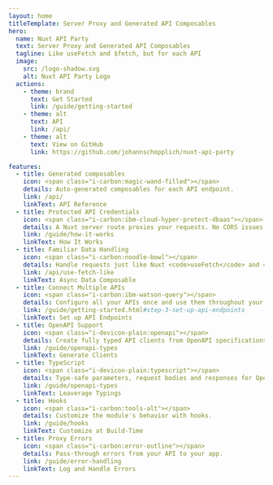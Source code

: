```yaml
---
layout: home
titleTemplate: Server Proxy and Generated API Composables
hero:
  name: Nuxt API Party
  text: Server Proxy and Generated API Composables
  tagline: Like useFetch and $fetch, but for each API
  image:
    src: /logo-shadow.svg
    alt: Nuxt API Party Logo
  actions:
    - theme: brand
      text: Get Started
      link: /guide/getting-started
    - theme: alt
      text: API
      link: /api/
    - theme: alt
      text: View on GitHub
      link: https://github.com/johannschopplich/nuxt-api-party

features:
  - title: Generated composables
    icon: <span class="i-carbon:magic-wand-filled"></span>
    details: Auto-generated composables for each API endpoint.
    link: /api/
    linkText: API Reference
  - title: Protected API Credentials
    icon: <span class="i-carbon:ibm-cloud-hyper-protect-dbaas"></span>
    details: A Nuxt server route proxies your requests. No CORS issues!
    link: /guide/how-it-works
    linkText: How It Works
  - title: Familiar Data Handling
    icon: <span class="i-carbon:noodle-bowl"></span>
    details: Handle requests just like Nuxt <code>useFetch</code> and <code>$fetch</code>.
    link: /api/use-fetch-like
    linkText: Async Data Composable
  - title: Connect Multiple APIs
    icon: <span class="i-carbon:ibm-watson-query"></span>
    details: Configure all your APIs once and use them throughout your app.
    link: /guide/getting-started.html#step-3-set-up-api-endpoints
    linkText: Set up API Endpoints
  - title: OpenAPI Support
    icon: <span class="i-devicon-plain:openapi"></span>
    details: Create fully typed API clients from OpenAPI specifications.
    link: /guide/openapi-types
    linkText: Generate Clients
  - title: TypeScript
    icon: <span class="i-devicon-plain:typescript"></span>
    details: Type-safe parameters, request bodies and responses for OpenAPI endpoints.
    link: /guide/openapi-types
    linkText: Leaverage Typings
  - title: Hooks
    icon: <span class="i-carbon:tools-alt"></span>
    details: Customize the module's behavior with hooks.
    link: /guide/hooks
    linkText: Customize at Build-Time
  - title: Proxy Errors
    icon: <span class="i-carbon:error-outline"></span>
    details: Pass-through errors from your API to your app.
    link: /guide/error-handling
    linkText: Log and Handle Errors
---
```

